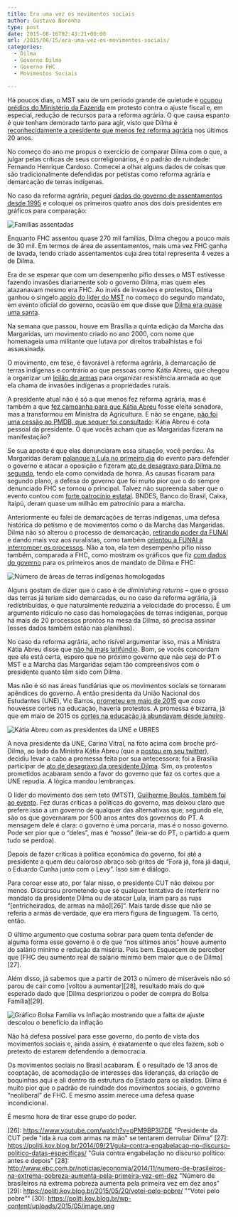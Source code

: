 ```yaml
---
title: Era uma vez os movimentos sociais
author: Gustavo Noronha
type: post
date: 2015-08-16T02:43:21+00:00
url: /2015/08/15/era-uma-vez-os-movimentos-sociais/
categories:
  - Dilma
  - Governo Dilma
  - Governo FHC
  - Movimentos Sociais

---
```

Há poucos dias, o MST saiu de um período grande de quietude e [ocupou prédios do Ministério da Fazenda][1] em protesto contra o ajuste fiscal e, em especial, redução de recursos para a reforma agrária. O que causa espanto é que tenham demorado tanto para agir, visto que Dilma é [reconhecidamente a presidente que menos fez reforma agrária][2] nos últimos 20 anos.

No começo do ano me propus o exercício de comparar Dilma com o que, a julgar pelas críticas de seus correligionários, é o padrão de ruindade: Fernando Henrique Cardoso. Comecei a olhar alguns dados de coisas que são tradicionalmente defendidas por petistas como reforma agrária e demarcação de terras indígenas.

No caso da reforma agrária, peguei [dados do governo de assentamentos desde 1995][3] e coloquei os primeiros quatro anos dos dois presidentes em gráficos para comparação:

![Famílias assentadas](https://politi.kov.blog.br/wp-content/uploads/2015/08/image.png "Famílias assentadas") 

Enquanto FHC assentou quase 270 mil famílias, Dilma chegou a pouco mais de 30 mil. Em termos de área de assentamentos, mais uma vez FHC ganha de lavada, tendo criado assentamentos cuja área total representa 4 vezes a de Dilma.

Era de se esperar que com um desempenho pífio desses o MST estivesse fazendo invasões diariamente sob o governo Dilma, mas quem eles atazanavam mesmo era FHC. Ao invés de invasões e protestos, Dilma ganhou o singelo [apoio do líder do MST][6] no começo do segundo mandato, em evento oficial do governo, ocasião em que disse que [Dilma era quase uma santa][7].

Na semana que passou, houve em Brasília a quinta edição da Marcha das Margaridas, um movimento criado no ano 2000, com nome que homenageia uma militante que lutava por direitos trabalhistas e foi assassinada.

O movimento, em tese, é favorável à reforma agrária, à demarcação de terras indígenas e contrário ao que pessoas como Kátia Abreu, que chegou a organizar um [leilão de armas][8] para organizar resistência armada ao que ela chama de invasões indígenas a propriedades rurais.

A presidente atual não é só a que menos fez reforma agrária, mas é também a que [fez campanha para que Kátia Abreu][9] fosse eleita senadora, mas a transformou em Ministra da Agricultura. E não se engane, [não foi uma cessão ao PMDB, que sequer foi consultado][10]: Kátia Abreu é cota pessoal da presidente. O que vocês acham que as Margaridas fizeram na manifestação?

Se sua aposta é que elas denunciaram essa situação, você perdeu. As Margaridas deram [palanque a Lula no primeiro dia][11] do evento para defender o governo e atacar a oposição e fizeram [ato de desagravo para Dilma no segundo][12], tendo ela como convidada de honra. As causas ficaram para segundo plano, a defesa do governo que foi muito pior que o do sempre denunciado FHC se tornou o principal. Talvez não supreenda saber que o evento contou com [forte patrocínio estatal][13]. BNDES, Banco do Brasil, Caixa, Itaipú, deram quase um milhão em patrocínio para a marcha.

Anteriormente eu falei de demarcações de terras indígenas, uma defesa histórica do petismo e de movimentos como o da Marcha das Margaridas. Dilma não só alterou o processo de demarcação, [retirando poder da FUNAI][14] e dando mais voz aos ruralistas, como também [orientou a FUNAI a interromper os processos][15]. Não a toa, ela tem desempenho pífio nisso também, comparada a FHC, como mostram os gráficos que fiz [com dados do governo][16] para os primeiros anos de mandato de Dilma e FHC:

![Número de áreas de terras indígenas homologadas](https://politi.kov.blog.br/wp-content/uploads/2015/08/10981800_995625443789546_7664559211876533140_n.png "Número de áreas de terras indígenas homologadas") 

Alguns gostam de dizer que o caso é de _diminishing returns_ &#8211; que o grosso das terras já teriam sido demarcadas, ou no caso da reforma agrária, já redistribuídas, o que naturalmente reduziria a velocidade do processo. É um argumento ridículo no caso das homologações de terras indígenas, porque há mais de 20 processos prontos na mesa da Dilma, só precisa assinar (esses dados também estão nas planilhas).

No caso da reforma agrária, acho risível argumentar isso, mas a Ministra Kátia Abreu disse que [não há mais latifúndio][19]. Bom, se vocês concordam que ela está certa, espero que no próximo governo que não seja do PT o MST e a Marcha das Margaridas sejam tão compreensivos com o presidente quanto têm sido com Dilma.

Mas não é só nas áreas fundiárias que os movimentos sociais se tornaram apêndices do governo. A então presidenta da União Nacional dos Estudantes (UNE), Vic Barros, [prometeu em maio de 2015][20] que _caso_ houvesse cortes na educação, haveria protestos. A promessa é bizarra, já que em maio de 2015 os [cortes na educação já abundavam desde janeiro][21].

![Kátia Abreu com as presidentes da UNE e UBRES](https://politi.kov.blog.br/wp-content/uploads/2015/08/CMEyoYxXAAAkz0h.jpg "Kátia Abreu com as presidentes da UNE e UBRES") 

A nova presidente da UNE, Carina Vitral, na foto acima com broche pró-Dilma, ao lado da Ministra Kátia Abreu (que a [postou em seu twitter][23]), decidiu levar a cabo a promessa feita por sua antecessora: foi a Brasília participar de [ato de desagravo da presidente Dilma][24]. Sim, os protestos prometidos acabaram sendo a favor do governo que faz os cortes que a UNE repudia. A lógica mandou lembranças.

O líder do movimento dos sem teto (MTST), [Guilherme Boulos, também foi ao evento][25]. Fez duras críticas a políticas do governo, mas deixou claro que prefere isso a um governo de qualquer das alternativas que, segundo ele, são os que governaram por 500 anos antes dos governos do PT. A mensagem dele é clara: o governo é uma porcaria, mas é o nosso governo. Pode ser pior que o &#8220;deles&#8221;, mas é &#8220;nosso&#8221; (leia-se do PT, o partido a quem tudo se perdoa).

Depois de fazer críticas à política econômica do governo, foi até a presidente a quem deu caloroso abraço sob gritos de &#8220;Fora já, fora já daqui, o Eduardo Cunha junto com o Levy&#8221;. Isso sim é diálogo.

Para coroar esse ato, por falar nisso, o presidente CUT não deixou por menos. Discursou prometendo que se qualquer tentativa de interferir no mandato da presidente Dilma ou de atacar Lula, iriam para as ruas &#8220;[entricheirados, de armas na mão][26]&#8220;. Mais tarde disse que não se referia a armas de verdade, que era mera figura de linguagem. Tá certo, então.

O último argumento que costuma sobrar para quem tenta defender de alguma forma esse governo é o de que &#8220;nos últimos anos&#8221; houve aumento do salário mínimo e redução da miséria. Pois bem. Esquecem de perceber que [FHC deu aumento real de salário mínimo bem maior que o de Dilma][27].

Além disso, já sabemos que a partir de 2013 o número de miseráveis não só parou de cair como [voltou a aumentar][28], resultado mais do que esperado dado que [Dilma despriorizou o poder de compra do Bolsa Família][29].

![Gráfico Bolsa Família vs Inflação mostrando que a falta de ajuste descolou o benefício da inflação](https://politi.kov.blog.br/wp-content/uploads/2015/05/image.png "Gráfico Bolsa Família vs Inflação mostrando que a falta de ajuste descolou o benefício da inflação") 

Não há defesa possível para esse governo, do ponto de vista dos movimentos sociais e, ainda assim, é exatamente o que eles fazem, sob o pretexto de estarem defendendo a democracia.

Os movimentos sociais no Brasil acabaram. É o resultado de 13 anos de cooptação, de acomodação de interesses das lideranças, da criação de boquinhas aqui e ali dentro da estrutura do Estado para os aliados. Dilma é muito pior que o padrão de ruindade dos movimentos sociais, o governo &#8220;neoliberal&#8221; de FHC. E mesmo assim merece uma defesa quase incondicional.

É mesmo hora de tirar esse grupo do poder.

 [1]: http://www.mst.org.br/2015/08/03/mst-ocupa-delegacia-do-ministerio-da-fazenda-em-curitiba.html "MST ocupa delegacia do Ministério da Fazenda em Curitiba"
 [2]: http://www.cartacapital.com.br/sociedade/201co-governo-dilma-nao-fez-nada-em-termos-de-reforma-agraria201d-6758.html "“O governo Dilma não fez nada em termos de reforma agrária”"
 [3]: https://drive.google.com/file/d/0B0cYGt_4zZh_aWNGUTFKTFRNOG8/view?usp=sharing "Dados de assentamentos 1995 a início de 2015"
 [4]: https://politi.kov.blog.br/wp-content/uploads/2015/08/image.png
 [5]: https://politi.kov.blog.br/wp-content/uploads/2015/08/image-1.png
 [6]: http://www.valor.com.br/politica/3967464/stedile-convida-dilma-para-ir-ruas-derrotar-direita "Stédile convida Dilma para ir às ruas 'derrotar a direita'"
 [7]: https://www.youtube.com/watch?v=fweoVu3qXOI "Dilma é quase uma santa"
 [8]: http://g1.globo.com/mato-grosso-do-sul/noticia/2013/12/em-ms-katia-abreu-diz-que-leilao-da-resistencia-nao-vai-financiar-milicia.html "Em MS, Kátia Abreu diz que 'Leilão da Resistência' não vai financiar milícia"
 [9]: https://www.youtube.com/watch?v=KKKgQoo9_t4 "Dilma apoia Kátia Abreu"
 [10]: http://politica.estadao.com.br/noticias/geral,para-pressionar-dilma-pmdb-boicota-posse-de-katia-abreu-e-pros-renega-cid,1615842 "Para pressionar Dilma, PMDB boicota posse de Kátia Abreu e PROS renega Cid"
 [11]: http://oglobo.globo.com/brasil/marcha-das-margaridas-vira-ato-de-apoio-lula-dilma-17152404 "Marcha das Margaridas vira ato de apoio a Lula e Dilma"
 [12]: http://blog.planalto.gov.br/nos-margaridas-que-geramos-a-vida-e-a-defendemos-nao-permitiremos-qualquer-retrocesso/ "Nós, Margaridas, que geramos e defendemos a vida, não permitiremos qualquer retrocesso"
 [13]: http://www.bndes.gov.br/SiteBNDES/bndes/bndes_pt/Institucional/Sala_de_Imprensa/Comunicados/2015/20150812_patocinio.html "Nota BNDES - Patrocínio"
 [14]: http://www.socioambiental.org/pt-br/noticias-socioambientais/gleisi-diz-que-ministerios-vao-avaliar-demarcacoes-de-terras-indigenas "Gleisi diz que ministérios vão avaliar demarcações de terras indígenas"
 [15]: http://www.questaoindigena.org/2014/07/funai-assume-que-dilma-mandou-parar.html "Funai assume que Dilma mandou parar demarcações de Terras Indígenas "
 [16]: https://drive.google.com/file/d/0B0cYGt_4zZh_T1ZuYWh4Mi1FZE0/view?usp=sharing "Planilha de demarcações de terras indígenas"
 [17]: https://politi.kov.blog.br/wp-content/uploads/2015/08/10981800_995625443789546_7664559211876533140_n.png
 [18]: https://politi.kov.blog.br/wp-content/uploads/2015/08/12244_995625540456203_4578129944340836521_n.png
 [19]: http://www1.folha.uol.com.br/poder/2015/01/1570557-nao-existe-mais-latifundio-no-brasil-diz-nova-ministra-da-agricultura.shtml "Não existe mais latifúndio no Brasil, diz nova ministra da Agricultura"
 [20]: http://www1.folha.uol.com.br/educacao/2015/05/1631305-une-promete-protestos-caso-dilma-corte-verbas-da-educacao.shtml "UNE promete protestos caso Dilma corte verbas da educação"
 [21]: http://g1.globo.com/bom-dia-brasil/noticia/2015/01/educacao-e-o-ministerio-que-mais-perde-com-cortes-do-governo.html "Educação é o ministério que mais perde com cortes do governo"
 [22]: https://politi.kov.blog.br/wp-content/uploads/2015/08/CMEyoYxXAAAkz0h.jpg
 [23]: https://twitter.com/KatiaAbreu/status/630841110139641856 "Kátia Abreu com presidentes da UNE e UBRES no Twitter"
 [24]: http://agenciabrasil.ebc.com.br/politica/noticia/2015-08/movimentos-sociais-apoiam-dilma-e-pedem-que-nao-haja-retrocessos-sociais "Movimentos sociais apoiam Dilma e pedem que não haja retrocessos"
 [25]: https://www.youtube.com/watch?v=jiZQC2Oyu-Y "Guilherme Boulos (MTST) no ato pró-Dilma"
 [26]: https://www.youtube.com/watch?v=pPM9BP3I7DE "Presidente da CUT pede "ida à rua com armas na mão" se tentarem derrubar Dilma"
 [27]: https://politi.kov.blog.br/2014/09/21/guia-contra-engabelacao-no-discurso-politico-datas-especificas/ "Guia contra engabelação no discurso político: antes e depois"
 [28]: http://www.ebc.com.br/noticias/economia/2014/11/numero-de-brasileiros-na-extrema-pobreza-aumenta-pela-primeira-vez-em-dez "Número de brasileiros na extrema pobreza aumenta pela primeira vez em dez anos"
 [29]: https://politi.kov.blog.br/2015/05/20/votei-pelo-pobre/ "“Votei pelo pobre”"
 [30]: https://politi.kov.blog.br/wp-content/uploads/2015/05/image.png